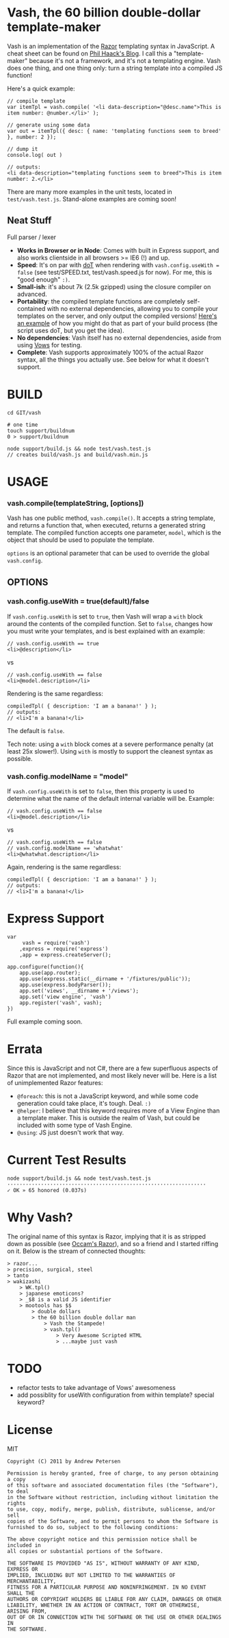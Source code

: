 # Vash, the 60 billion double-dollar template-maker

Vash is an implementation of the [Razor](http://www.asp.net/webmatrix/tutorials/2-introduction-to-asp-net-web-programming-using-the-razor-syntax) templating syntax in JavaScript. A cheat sheet can be found on [Phil Haack's Blog](http://haacked.com/archive/2011/01/06/razor-syntax-quick-reference.aspx). I call this a "template-maker" because it's not a framework, and it's not a templating engine. Vash does one thing, and one thing only: turn a string template into a compiled JS function!

Here's a quick example:

	// compile template
	var itemTpl = vash.compile( '<li data-description="@desc.name">This is item number: @number.</li>' );
	
	// generate using some data 
	var out = itemTpl({ desc: { name: 'templating functions seem to breed' }, number: 2 });
	
	// dump it
	console.log( out )
	
	// outputs:
	<li data-description="templating functions seem to breed">This is item number: 2.</li>

There are many more examples in the unit tests, located in `test/vash.test.js`. Stand-alone examples are coming soon!

## Neat Stuff

Full parser / lexer

* __Works in Browser or in Node__: Comes with built in Express support, and also works clientside in all browsers >= IE6 (!) and up.
* __Speed__: It's on par with [doT](https://github.com/olado/doT) when rendering with `vash.config.useWith = false` (see test/SPEED.txt, test/vash.speed.js for now). For me, this is "good enough" `:)`.
* __Small-ish__: it's about 7k (2.5k gzipped) using the closure compiler on advanced.
* __Portability__: the compiled template functions are completely self-contained with no external dependencies, allowing you to compile your templates on the server, and only output the compiled versions! [Here's an example](https://gist.github.com/1022323) of how you might do that as part of your build process (the script uses doT, but you get the idea).
* __No dependencies__: Vash itself has no external dependencies, aside from using [Vows](http://vowsjs.org/) for testing.
* __Complete__: Vash supports approximately 100% of the actual Razor syntax, all the things you actually use. See below for what it doesn't support.

# BUILD

	cd GIT/vash

	# one time
	touch support/buildnum
	0 > support/buildnum

	node support/build.js && node test/vash.test.js
	// creates build/vash.js and build/vash.min.js 

# USAGE

### vash.compile(templateString, [options])

Vash has one public method, `vash.compile()`. It accepts a string template, and returns a function that, when executed, returns a generated string template. The compiled function accepts one parameter, `model`, which is the object that should be used to populate the template. 

`options` is an optional parameter that can be used to override the global `vash.config`.

## OPTIONS

### vash.config.useWith = true(default)/false

If `vash.config.useWith` is set to `true`, then Vash will wrap a `with` block around the contents of the compiled function. Set to `false`, changes how you must write your templates, and is best explained with an example:

	// vash.config.useWith == true
	<li>@description</li>

vs

	// vash.config.useWith == false
	<li>@model.description</li>

Rendering is the same regardless:

	compiledTpl( { description: 'I am a banana!' } );
	// outputs:
	// <li>I'm a banana!</li>

The default is `false`.

Tech note: using a `with` block comes at a severe performance penalty (at least 25x slower!). Using `with` is mostly to support the cleanest syntax as possible.

### vash.config.modelName = "model"

If `vash.config.useWith` is set to `false`, then this property is used to determine what the name of the default internal variable will be. Example:

	// vash.config.useWith == false
	<li>@model.description</li>

vs

	// vash.config.useWith == false
	// vash.config.modelName == 'whatwhat'
	<li>@whatwhat.description</li>

Again, rendering is the same regardless:

	compiledTpl( { description: 'I am a banana!' } );
	// outputs:
	// <li>I'm a banana!</li>

# Express Support

	var 
		 vash = require('vash')
		,express = require('express')
		,app = express.createServer();

	app.configure(function(){	
		app.use(app.router);
		app.use(express.static(__dirname + '/fixtures/public'));
		app.use(express.bodyParser());
		app.set('views', __dirname + '/views');
		app.set('view engine', 'vash')
		app.register('vash', vash);
	})

Full example coming soon.

# Errata

Since this is JavaScript and not C#, there are a few superfluous aspects of Razor that are not implemented, and most likely never will be. Here is a list of unimplemented Razor features:

* `@foreach`: this is not a JavaScript keyword, and while some code generation could take place, it's tough. Deal. `:)`
* `@helper`: I believe that this keyword requires more of a View Engine than a template maker. This is outside the realm of Vash, but could be included with some type of Vash Engine.
* `@using`: JS just doesn't work that way.

# Current Test Results

	node support/build.js && node test/vash.test.js
	································································· 
	✓ OK » 65 honored (0.037s)

# Why Vash?

The original name of this syntax is Razor, implying that it is as stripped down as possible (see [Occam's Razor](http://en.wikipedia.org/wiki/Occam's_razor)), and so a friend and I started riffing on it. Below is the stream of connected thoughts:

 	> razor...
	> precision, surgical, steel
	> tanto
	> wakizashi
		> WK.tpl()
		> japanese emoticons?
		> _$8 is a valid JS identifier
		> mootools has $$ 
			> double dollars 
			> the 60 billion double dollar man 
				> Vash the Stampede! 
				> vash.tpl()
					> Very Awesome Scripted HTML
					> ...maybe just vash

# TODO

* refactor tests to take advantage of Vows' awesomeness
* add possiblity for useWith configuration from within template? special keyword?

# License

MIT

	Copyright (C) 2011 by Andrew Petersen

	Permission is hereby granted, free of charge, to any person obtaining a copy
	of this software and associated documentation files (the "Software"), to deal
	in the Software without restriction, including without limitation the rights
	to use, copy, modify, merge, publish, distribute, sublicense, and/or sell
	copies of the Software, and to permit persons to whom the Software is
	furnished to do so, subject to the following conditions:

	The above copyright notice and this permission notice shall be included in
	all copies or substantial portions of the Software.

	THE SOFTWARE IS PROVIDED "AS IS", WITHOUT WARRANTY OF ANY KIND, EXPRESS OR
	IMPLIED, INCLUDING BUT NOT LIMITED TO THE WARRANTIES OF MERCHANTABILITY,
	FITNESS FOR A PARTICULAR PURPOSE AND NONINFRINGEMENT. IN NO EVENT SHALL THE
	AUTHORS OR COPYRIGHT HOLDERS BE LIABLE FOR ANY CLAIM, DAMAGES OR OTHER
	LIABILITY, WHETHER IN AN ACTION OF CONTRACT, TORT OR OTHERWISE, ARISING FROM,
	OUT OF OR IN CONNECTION WITH THE SOFTWARE OR THE USE OR OTHER DEALINGS IN
	THE SOFTWARE.
